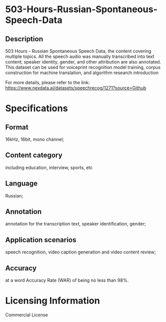 # 503-Hours-Russian-Spontaneous-Speech-Data

## Description
503 Hours - Russian Spontaneous Speech Data, the content covering multiple topics. All the speech audio was manually transcribed into text content; speaker identity, gender, and other attribution are also annotated. This dataset can be used for voiceprint recognition model training, corpus construction for machine translation, and algorithm research introduction

For more details, please refer to the link: https://www.nexdata.ai/datasets/speechrecog/1271?source=Github


# Specifications
## Format
16kHz, 16bit, mono channel;
## Content category
including education, interview, sports, etc
## Language
Russian;
## Annotation
annotation for the transcription text, speaker identification, gender;
## Application scenarios
speech recognition, video caption generation and video content review;
## Accuracy
at a word Accuracy Rate (WAR) of being no less than 98%.

# Licensing Information
Commercial License
